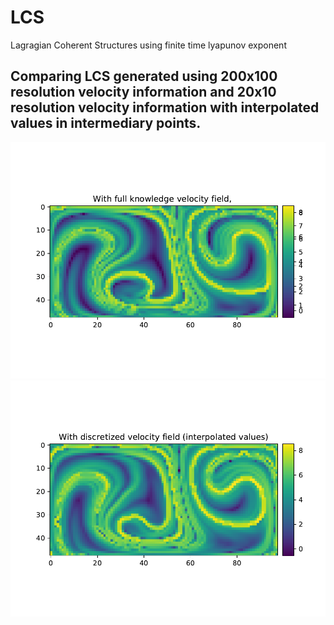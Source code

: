 # LCS
Lagragian Coherent Structures using finite time lyapunov exponent

## Comparing LCS generated using 200x100 resolution velocity information and 20x10 resolution velocity information with interpolated values in intermediary points. <br/>

![Alt text](/figures/discreteVelocity/continuous.png)<br />
![Alt text](/figures/discreteVelocity/discrete.png)<br />

